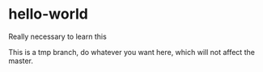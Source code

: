 # hello-world
Really necessary to learn this 

This is a tmp branch, do whatever you want here, which will not affect the master.
